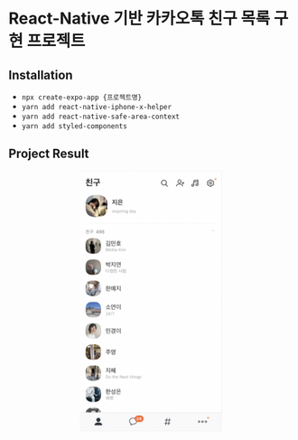 # React-Native 기반 카카오톡 친구 목록 구현 프로젝트

## Installation

- `npx create-expo-app {프로젝트명}`
- `yarn add react-native-iphone-x-helper`
- `yarn add react-native-safe-area-context`
- `yarn add styled-components`

## Project Result

<p align="center">
<img src="./result-screenshot.png" width="50%" height="50%"/>
</p>
